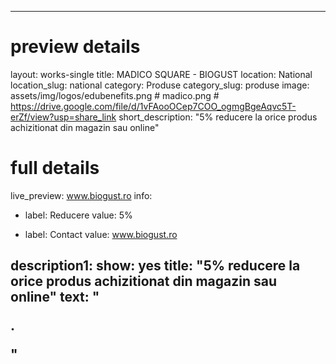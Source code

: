 
---
# preview details
layout: works-single
title: MADICO SQUARE - BIOGUST
location: National
location_slug: national
category: Produse
category_slug: produse
image: assets/img/logos/edubenefits.png # madico.png  #  https://drive.google.com/file/d/1vFAooOCep7COO_ogmgBgeAqvc5T-erZf/view?usp=share_link
short_description: "5% reducere la orice produs achizitionat din magazin sau online"

# full details
live_preview: www.biogust.ro
info:
  - label: Reducere
    value: 5%

  - label: Contact
    value: www.biogust.ro

description1:
  show: yes
  title:  "5% reducere la orice produs achizitionat din magazin sau online"
  text: "<p>.</p>"
---

